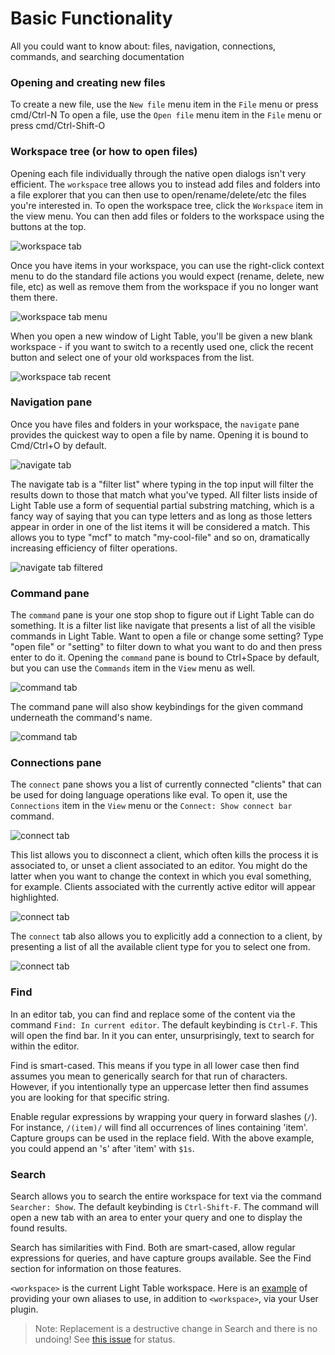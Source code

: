 # Basic Functionality

All you could want to know about: files, navigation, connections, commands, and searching documentation

### Opening and creating new files

To create a new file, use the `New file` menu item in the `File` menu or press cmd/Ctrl-N
To open a file, use the `Open file` menu item in the `File` menu or press cmd/Ctrl-Shift-O

### Workspace tree (or how to open files)

Opening each file individually through the native open dialogs isn't very efficient. The `workspace` tree allows you to instead add files and folders into a file explorer that you can then use to open/rename/delete/etc the files you're interested in. To open the workspace tree, click the `Workspace` item in the view menu. You can then add files or folders to the workspace using the buttons at the top.

![workspace tab](/images/start/wsadd.png)

Once you have items in your workspace, you can use the right-click context menu to do the standard file actions you would expect (rename, delete, new file, etc) as well as remove them from the workspace if you no longer want them there.

![workspace tab menu](/images/start/wsmenu.png)

When you open a new window of Light Table, you'll be given a new blank workspace - if you want to switch to a recently used one, click the recent button and select one of your old workspaces from the list.

![workspace tab recent](/images/start/wsrecent.png)

### Navigation pane

Once you have files and folders in your workspace, the `navigate` pane provides the quickest way to open a file by name. Opening it is bound to Cmd/Ctrl+O by default.

![navigate tab](/images/start/navi.png)

The navigate tab is a "filter list" where typing in the top input will filter the results down to those that match what you've typed. All filter lists inside of Light Table use a form of sequential partial substring matching, which is a fancy way of saying that you can type letters and as long as those letters appear in order in one of the list items it will be considered a match. This allows you to type "mcf" to match "my-cool-file" and so on, dramatically increasing efficiency of filter operations.

![navigate tab filtered](/images/start/navi2.png)

### Command pane

The `command` pane is your one stop shop to figure out if Light Table can do something. It is a filter list like navigate that presents a list of all the visible commands in Light Table. Want to open a file or change some setting? Type "open file" or "setting" to filter down to what you want to do and then press enter to do it. Opening the `command` pane is bound to Ctrl+Space by default, but you can use the `Commands` item in the `View` menu as well.

![command tab](/images/start/cmd.png)

The command pane will also show keybindings for the given command underneath the command's name.

![command tab](/images/start/cmdopts.png)

### Connections pane

The `connect` pane shows you a list of currently connected "clients" that can be used for doing language operations like eval. To open it, use the `Connections` item in the `View` menu or the `Connect: Show connect bar` command.

![connect tab](/images/start/con.png)

This list allows you to disconnect a client, which often kills the process it is associated to, or unset a client associated to an editor. You might do the latter when you want to change the context in which you eval something, for example. Clients associated with the currently active editor will appear highlighted.

![connect tab](/images/start/consel.png)

The `connect` tab also allows you to explicitly add a connection to a client, by presenting a list of all the available client type for you to select one from.

![connect tab](/images/start/conadd.png)

### Find

In an editor tab, you can find and replace some of the content via the command `Find: In current editor`. The default keybinding is `Ctrl-F`. This will open the find bar. In it you can enter, unsurprisingly, text to search for within the editor.

Find is smart-cased. This means if you type in all lower case then find assumes you mean to generically search for that run of characters. However, if you intentionally type an uppercase letter then find assumes you are looking for that specific string.

Enable regular expressions by wrapping your query in forward slashes (`/`). For instance, `/(item)/` will find all occurrences of lines containing 'item'. Capture groups can be used in the replace field. With the above example, you could append an 's' after 'item' with `$1s`.

### Search

Search allows you to search the entire workspace for text via the command `Searcher: Show`. The default keybinding is `Ctrl-Shift-F`. The command will open a new tab with an area to enter your query and one to display the found results.

Search has similarities with Find. Both are smart-cased, allow regular expressions for queries, and have capture groups available. See the Find section for information on those features.

`<workspace>` is the current Light Table workspace. Here is an [example](https://github.com/cldwalker/ltfiles/blob/d2459f26df08c10f4e74352e54dbf4919db5b7b0/src/lt/plugins/ltfiles/search.cljs#L12-L22) of providing your own aliases to use, in addition to `<workspace>`, via your User plugin. 

> Note: Replacement is a destructive change in Search and there is no undoing! See [this issue](https://github.com/LightTable/LightTable/issues/1547) for status.
